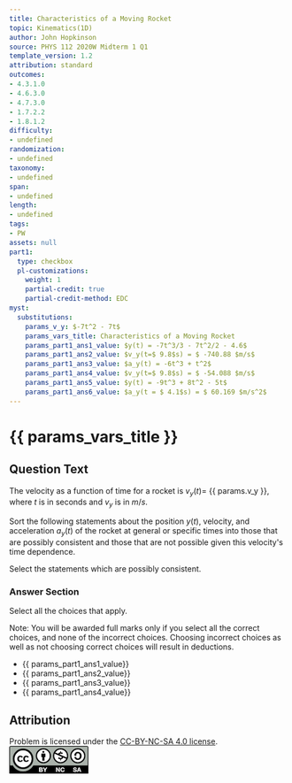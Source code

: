 ```yaml
---
title: Characteristics of a Moving Rocket
topic: Kinematics(1D)
author: John Hopkinson
source: PHYS 112 2020W Midterm 1 Q1
template_version: 1.2
attribution: standard
outcomes:
- 4.3.1.0
- 4.6.3.0
- 4.7.3.0
- 1.7.2.2
- 1.8.1.2
difficulty:
- undefined
randomization:
- undefined
taxonomy:
- undefined
span:
- undefined
length:
- undefined
tags:
- PW
assets: null
part1:
  type: checkbox
  pl-customizations:
    weight: 1
    partial-credit: true
    partial-credit-method: EDC
myst:
  substitutions:
    params_v_y: $-7t^2 - 7t$
    params_vars_title: Characteristics of a Moving Rocket
    params_part1_ans1_value: $y(t) = -7t^3/3 - 7t^2/2 - 4.6$
    params_part1_ans2_value: $v_y(t=$ 9.8$s) = $ -740.88 $m/s$
    params_part1_ans3_value: $a_y(t) = -6t^3 + t^2$
    params_part1_ans4_value: $v_y(t=$ 9.8$s) = $ -54.088 $m/s$
    params_part1_ans5_value: $y(t) = -9t^3 + 8t^2 - 5t$
    params_part1_ans6_value: $a_y(t = $ 4.1$s) = $ 60.169 $m/s^2$
---
```

# {{ params_vars_title }}

## Question Text

The velocity as a function of time for a rocket is $v_y(t) =$ {{ params.v_y }}, where $t$ is in seconds and $v_y$ is in $m/s$.

Sort the following statements about the position $y(t)$, velocity, and acceleration $a_y(t)$ of the rocket at general or specific times into those that are possibly consistent and those that are not possible given this velocity's time dependence.

Select the statements which are possibly consistent.

### Answer Section

Select all the choices that apply.

Note: You will be awarded full marks only if you select all the correct choices, and none of the incorrect choices. Choosing incorrect choices as well as not choosing correct choices will result in deductions.

- {{ params_part1_ans1_value}}
- {{ params_part1_ans2_value}}
- {{ params_part1_ans3_value}}
- {{ params_part1_ans4_value}}

## Attribution

Problem is licensed under the [CC-BY-NC-SA 4.0 license](https://creativecommons.org/licenses/by-nc-sa/4.0/).<br> ![The Creative Commons 4.0 license requiring attribution-BY, non-commercial-NC, and share-alike-SA license.](https://raw.githubusercontent.com/firasm/bits/master/by-nc-sa.png)